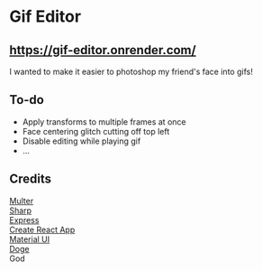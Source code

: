 # Gif Editor

## https://gif-editor.onrender.com/

I wanted to make it easier to photoshop my friend's face into gifs!

## To-do

- Apply transforms to multiple frames at once
- Face centering glitch cutting off top left
- Disable editing while playing gif
- ...

## Credits

[Multer](https://github.com/expressjs/multer)  
[Sharp](https://sharp.pixelplumbing.com/)  
[Express](https://expressjs.com/)  
[Create React App](https://github.com/facebook/create-react-app)  
[Material UI](https://mui.com/)  
[Doge](https://i.imgur.com/AOVMsp7b.jpg)  
God